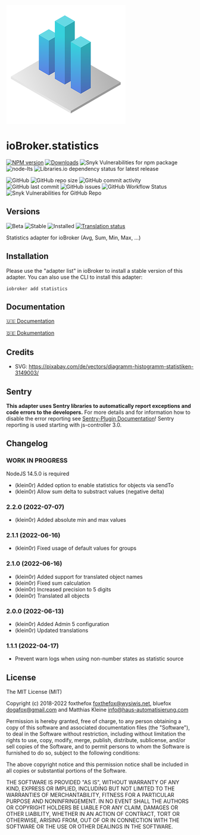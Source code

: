 ![Logo](admin/statistics.png)

# ioBroker.statistics

[![NPM version](https://img.shields.io/npm/v/iobroker.statistics?style=flat-square)](https://www.npmjs.com/package/iobroker.statistics)
[![Downloads](https://img.shields.io/npm/dm/iobroker.statistics?label=npm%20downloads&style=flat-square)](https://www.npmjs.com/package/iobroker.statistics)
![Snyk Vulnerabilities for npm package](https://img.shields.io/snyk/vulnerabilities/npm/iobroker.statistics?label=npm%20vulnerabilities&style=flat-square)
![node-lts](https://img.shields.io/node/v-lts/iobroker.statistics?style=flat-square)
![Libraries.io dependency status for latest release](https://img.shields.io/librariesio/release/npm/iobroker.statistics?label=npm%20dependencies&style=flat-square)

![GitHub](https://img.shields.io/github/license/iobroker-community-adapters/iobroker.statistics?style=flat-square)
![GitHub repo size](https://img.shields.io/github/repo-size/iobroker-community-adapters/iobroker.statistics?logo=github&style=flat-square)
![GitHub commit activity](https://img.shields.io/github/commit-activity/m/iobroker-community-adapters/iobroker.statistics?logo=github&style=flat-square)
![GitHub last commit](https://img.shields.io/github/last-commit/iobroker-community-adapters/iobroker.statistics?logo=github&style=flat-square)
![GitHub issues](https://img.shields.io/github/issues/iobroker-community-adapters/iobroker.statistics?logo=github&style=flat-square)
![GitHub Workflow Status](https://img.shields.io/github/workflow/status/iobroker-community-adapters/iobroker.statistics/Test%20and%20Release?label=Test%20and%20Release&logo=github&style=flat-square)
![Snyk Vulnerabilities for GitHub Repo](https://img.shields.io/snyk/vulnerabilities/github/iobroker-community-adapters/iobroker.statistics?label=repo%20vulnerabilities&logo=github&style=flat-square)

## Versions

![Beta](https://img.shields.io/npm/v/iobroker.statistics.svg?color=red&label=beta)
![Stable](http://iobroker.live/badges/statistics-stable.svg)
![Installed](http://iobroker.live/badges/statistics-installed.svg)
[![Translation status](https://weblate.iobroker.net/widgets/adapters/-/statistics/svg-badge.svg)](https://weblate.iobroker.net/engage/adapters/?utm_source=widget)

Statistics adapter for ioBroker (Avg, Sum, Min, Max, ...)

## Installation

Please use the "adapter list" in ioBroker to install a stable version of this adapter. You can also use the CLI to install this adapter:

```
iobroker add statistics
```

## Documentation

[🇺🇸 Documentation](./docs/en/README.md)

[🇩🇪 Dokumentation](./docs/de/README.md)

## Credits

- SVG: https://pixabay.com/de/vectors/diagramm-histogramm-statistiken-3149003/

## Sentry

**This adapter uses Sentry libraries to automatically report exceptions and code errors to the developers.** For more details and for information how to disable the error reporting see [Sentry-Plugin Documentation](https://github.com/ioBroker/plugin-sentry#plugin-sentry)! Sentry reporting is used starting with js-controller 3.0.

## Changelog
<!--
	Placeholder for the next version (at the beginning of the line):
	### __WORK IN PROGRESS__
-->
### __WORK IN PROGRESS__
NodeJS 14.5.0 is required

* (klein0r) Added option to enable statistics for objects via sendTo
* (klein0r) Allow sum delta to substract values (negative delta)

### 2.2.0 (2022-07-07)
* (klein0r) Added absolute min and max values

### 2.1.1 (2022-06-16)
* (klein0r) Fixed usage of default values for groups

### 2.1.0 (2022-06-16)
* (klein0r) Added support for translated object names
* (klein0r) Fixed sum calculation
* (klein0r) Increased precision to 5 digits
* (klein0r) Translated all objects

### 2.0.0 (2022-06-13)
* (klein0r) Added Admin 5 configuration
* (klein0r) Updated translations

### 1.1.1 (2022-04-17)
* Prevent warn logs when using non-number states as statistic source

## License

The MIT License (MIT)

Copyright (c) 2018-2022 foxthefox <foxthefox@wysiwis.net>,
                        bluefox <dogafox@gmail.com> and
                        Matthias Kleine <info@haus-automatisierung.com>

Permission is hereby granted, free of charge, to any person obtaining a copy
of this software and associated documentation files (the "Software"), to deal
in the Software without restriction, including without limitation the rights
to use, copy, modify, merge, publish, distribute, sublicense, and/or sell
copies of the Software, and to permit persons to whom the Software is
furnished to do so, subject to the following conditions:

The above copyright notice and this permission notice shall be included in
all copies or substantial portions of the Software.

THE SOFTWARE IS PROVIDED "AS IS", WITHOUT WARRANTY OF ANY KIND, EXPRESS OR
IMPLIED, INCLUDING BUT NOT LIMITED TO THE WARRANTIES OF MERCHANTABILITY,
FITNESS FOR A PARTICULAR PURPOSE AND NONINFRINGEMENT. IN NO EVENT SHALL THE
AUTHORS OR COPYRIGHT HOLDERS BE LIABLE FOR ANY CLAIM, DAMAGES OR OTHER
LIABILITY, WHETHER IN AN ACTION OF CONTRACT, TORT OR OTHERWISE, ARISING FROM,
OUT OF OR IN CONNECTION WITH THE SOFTWARE OR THE USE OR OTHER DEALINGS IN
THE SOFTWARE.
